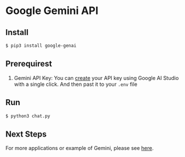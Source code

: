 # Google Gemini API

## Install

```bash
$ pip3 install google-genai
```

## Prerequirest

1. Gemini API Key: You can [create](https://aistudio.google.com/app/apikey) your API key using Google AI Studio with a single click. And then past it to your `.env` file

## Run

```bash
$ python3 chat.py
```

## Next Steps

For more applications or example of Gemini, please see [here](https://github.com/kaka-lin/LLM-notes/tree/main/Google).
